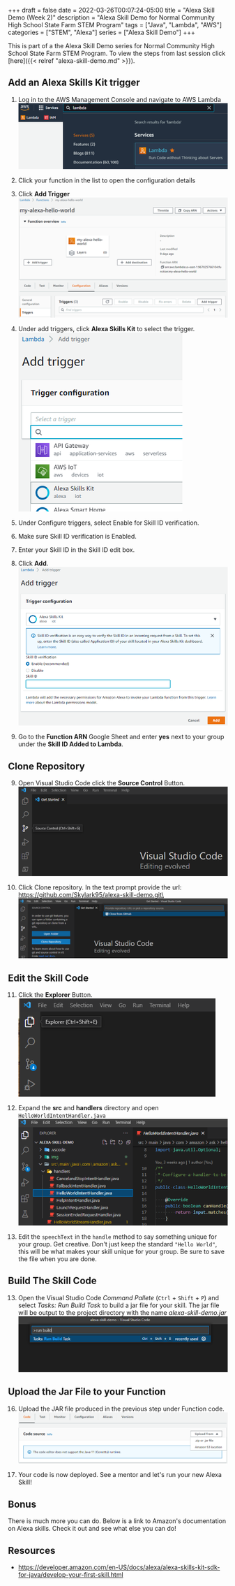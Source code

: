 +++ 
draft = false
date = 2022-03-26T00:07:24-05:00
title = "Alexa Skill Demo (Week 2)"
description = "Alexa Skill Demo for Normal Community High School State Farm STEM Program"
tags = ["Java", "Lambda", "AWS"]
categories = ["STEM", "Alexa"]
series = ["Alexa Skill Demo"]
+++

This is part of a the Alexa Skill Demo series for Normal Community High School State Farm STEM Program.
To view the steps from last session click [here]({{< relref "alexa-skill-demo.md" >}}).

## Add an Alexa Skills Kit trigger
1. Log in to the AWS Management Console and navigate to AWS Lambda\
![lambda](https://raw.githubusercontent.com/Skylark95/alexa-skill-demo/main/img/lambda.png)

2. Click your function in the list to open the configuration details

3. Click **Add Trigger**\
![add trigger](https://raw.githubusercontent.com/Skylark95/alexa-skill-demo/main/img/add-trigger.png)

3. Under add triggers, click **Alexa Skills Kit** to select the trigger.\
![add trigger](https://raw.githubusercontent.com/Skylark95/alexa-skill-demo/main/img/add-trigger-2.png)

4. Under Configure triggers, select Enable for Skill ID verification.

5. Make sure Skill ID verification is Enabled.

6. Enter your Skill ID in the Skill ID edit box.

7. Click **Add**.\
![alexa skills kit trigger](https://raw.githubusercontent.com/Skylark95/alexa-skill-demo/main/img/alexa-skills-kit.png)

8. Go to the **Function ARN** Google Sheet and enter **yes** next to your group under the **Skill ID Added to Lambda**.

## Clone Repository
9. Open Visual Studio Code click the **Source Control** Button.\
![source control button](https://raw.githubusercontent.com/Skylark95/alexa-skill-demo/main/img/source_control.png)

10. Click Clone repository. In the text prompt provide the url: https://github.com/Skylark95/alexa-skill-demo.git\
![clone repository](https://raw.githubusercontent.com/Skylark95/alexa-skill-demo/main/img/clone_repository.png)

## Edit the Skill Code
11. Click the **Explorer** Button.\
![explorer](https://raw.githubusercontent.com/Skylark95/alexa-skill-demo/main/img/explorer.png)

12. Expand the **src** and **handlers** directory and open `HelloWorldIntentHandler.java`\
![hello world](https://raw.githubusercontent.com/Skylark95/alexa-skill-demo/main/img/hello-world.png)

13. Edit the `speechText` in the `handle` method to say something unique for your group. Get creative. Don't just keep the standard `"Hello World"`, this will be what makes your skill unique for your group. Be sure to save the file when you are done.

## Build The Skill Code
13. Open the Visual Studio Code _Command Pallete_ (`Ctrl` + `Shift` + `P`) and select _Tasks: Run Build Task_ to build a jar file for your skill. The jar file will be output to the project directory with the name _alexa-skill-demo.jar_\
![run build task](https://raw.githubusercontent.com/Skylark95/alexa-skill-demo/main/img/run_build_task.png)

## Upload the Jar File to your Function
16. Upload the JAR file produced in the previous step under Function code.\
![upload jar](https://raw.githubusercontent.com/Skylark95/alexa-skill-demo/main/img/upload_jar.png)

17. Your code is now deployed. See a mentor and let's run your new Alexa Skill!

## Bonus
There is much more you can do. Below is a link to Amazon's documentation on Alexa skills. Check it out and see what else you can do!

## Resources
- https://developer.amazon.com/en-US/docs/alexa/alexa-skills-kit-sdk-for-java/develop-your-first-skill.html